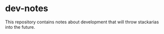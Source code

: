 # dev-notes
This repository contains notes about development that will throw stackarias into the future.

